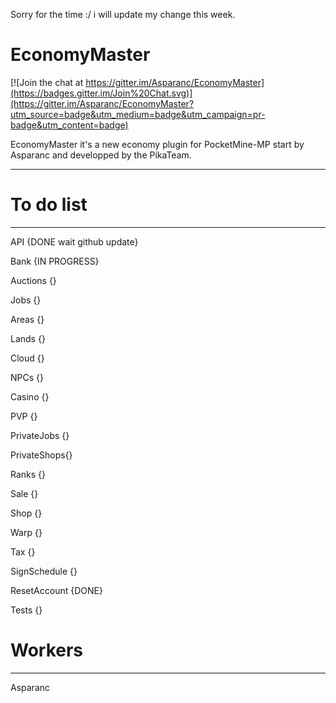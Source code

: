 Sorry for the time :/ i will update my change this week.


# EconomyMaster

[![Join the chat at https://gitter.im/Asparanc/EconomyMaster](https://badges.gitter.im/Join%20Chat.svg)](https://gitter.im/Asparanc/EconomyMaster?utm_source=badge&utm_medium=badge&utm_campaign=pr-badge&utm_content=badge)

EconomyMaster it's a new economy plugin for PocketMine-MP start by Asparanc and developped by the PikaTeam.
_________________________________________________________________________________________________________________

# To do list
______________
API {DONE wait github update}

Bank {IN PROGRESS}

Auctions {}

Jobs {}

Areas {}

Lands {}

Cloud {}

NPCs {}

Casino {}

PVP {}

PrivateJobs {}

PrivateShops{}

Ranks {}

Sale {}

Shop {}

Warp {}

Tax {}

SignSchedule {}

ResetAccount {DONE}



Tests {}

# Workers
__________
Asparanc


